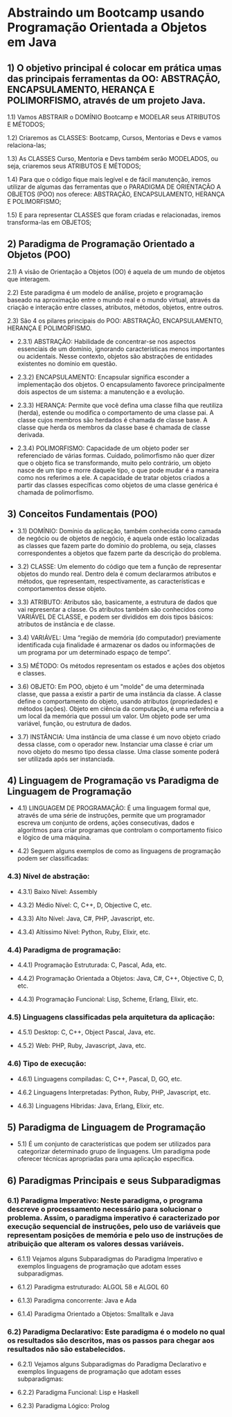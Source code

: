 # Abstraindo um Bootcamp usando Programação Orientada a Objetos em Java

## 1) O objetivo principal é colocar em prática umas das principais ferramentas da OO: ABSTRAÇÃO, ENCAPSULAMENTO, HERANÇA E POLIMORFISMO, através de um projeto Java.

1.1) Vamos ABSTRAIR o DOMÍNIO Bootcamp e MODELAR seus ATRIBUTOS E MÉTODOS;

1.2) Criaremos as CLASSES: Bootcamp, Cursos, Mentorias e Devs e vamos relaciona-las;

1.3) As CLASSES Curso, Mentoria e Devs também serão MODELADOS, ou seja, criaremos seus ATRIBUTOS E MÉTODOS;

1.4) Para que o código fique mais legível e de fácil manutenção, iremos utilizar de algumas das ferramentas que o PARADIGMA DE ORIENTAÇÃO A OBJETOS (POO) nos oferece: ABSTRAÇÃO, ENCAPSULAMENTO, HERANÇA E POLIMORFISMO;

1.5) E para representar CLASSES que foram criadas e relacionadas, iremos transforma-las em OBJETOS;

## 2) Paradigma de Programação Orientado a Objetos (POO)

2.1) A visão de Orientação a Objetos (OO) é aquela de um mundo de objetos que interagem.

2.2) Este paradigma é um modelo de análise, projeto e programação baseado na aproximação entre o mundo real e o mundo virtual, através da criação e interação entre classes, atributos, métodos, objetos, entre outros.

2.3) São 4 os pilares principais do POO: ABSTRAÇÃO, ENCAPSULAMENTO, HERANÇA E POLIMORFISMO.

* 2.3.1) ABSTRAÇÃO:
  Habilidade de concentrar-se nos aspectos essenciais de um domínio, ignorando características menos importantes ou acidentais. Nesse contexto, objetos são abstrações de entidades existentes no domínio em questão.

* 2.3.2) ENCAPSULAMENTO:
  Encapsular significa esconder a implementação dos objetos. O encapsulamento favorece principalmente dois aspectos de um sistema: a manutenção e a evolução.

* 2.3.3) HERANÇA:
  Permite que você defina uma classe filha que reutiliza (herda), estende ou modifica o comportamento de uma classe pai. A classe cujos membros são herdados é chamada de classe base. A classe que herda os membros da classe base é chamada de classe derivada.

* 2.3.4) POLIMORFISMO:
  Capacidade de um objeto poder ser referenciado de várias formas. Cuidado, polimorfismo não quer dizer que o objeto fica se transformando, muito pelo contrário, um objeto nasce de um tipo e morre daquele tipo, o que pode mudar é a maneira como nos referimos a ele. A capacidade de tratar objetos criados a partir das classes específicas como objetos de uma classe genérica é chamada de polimorfismo.

## 3) Conceitos Fundamentais (POO)

* 3.1) DOMÍNIO: Domínio da aplicação, também conhecida como camada de negócio ou de objetos de negócio, é aquela onde estão localizadas as classes que fazem parte do domínio do problema, ou seja, classes correspondentes a objetos que fazem parte da descrição do problema.

* 3.2) CLASSE: Um elemento do código que tem a função de representar objetos do mundo real. Dentro dela é comum declararmos atributos e métodos, que representam, respectivamente, as características e comportamentos desse objeto.

* 3.3) ATRIBUTO: Atributos são, basicamente, a estrutura de dados que vai representar a classe. Os atributos também são conhecidos como VARIÁVEL DE CLASSE, e podem ser divididos em dois tipos básicos: atributos de instância e de classe.

* 3.4) VARIÁVEL: Uma “região de memória (do computador) previamente identificada cuja finalidade é armazenar os dados ou informações de um programa por um determinado espaço de tempo”.

* 3.5) MÉTODO: Os métodos representam os estados e ações dos objetos e classes.

* 3.6) OBJETO: Em POO, objeto é um "molde" de uma determinada classe, que passa a existir a partir de uma instância da classe. A classe define o comportamento do objeto, usando atributos (propriedades) e métodos (ações). Objeto em ciência da computação, é uma referência a um local da memória que possui um valor. Um objeto pode ser uma variável, função, ou estrutura de dados.

* 3.7) INSTÂNCIA: Uma instância de uma classe é um novo objeto criado dessa classe, com o operador new. Instanciar uma classe é criar um novo objeto do mesmo tipo dessa classe. Uma classe somente poderá ser utilizada após ser instanciada.

## 4) Linguagem de Programação vs Paradigma de Linguagem de Programação

* 4.1) LINGUAGEM DE PROGRAMAÇÃO: É uma linguagem formal que, através de uma série de instruções, permite que um programador escreva um conjunto de ordens, ações consecutivas, dados e algoritmos para criar programas que controlam o comportamento físico e lógico de uma máquina.

* 4.2) Seguem alguns exemplos de como as linguagens de programação podem ser classificadas:

### 4.3) Nível de abstração:

* 4.3.1) Baixo Nível: Assembly

* 4.3.2) Médio Nível: C, C++, D, Objective C, etc.

* 4.3.3) Alto Nível: Java, C#, PHP, Javascript, etc.

* 4.3.4) Altíssimo Nível: Python, Ruby, Elixir, etc.

### 4.4) Paradigma de programação:

* 4.4.1) Programação Estruturada: C, Pascal, Ada, etc.

* 4.4.2) Programação Orientada a Objetos: Java, C#, C++, Objective C, D, etc.

* 4.4.3) Programação Funcional: Lisp, Scheme, Erlang, Elixir, etc.

### 4.5) Linguagens classificadas pela arquitetura da aplicação:

* 4.5.1) Desktop: C, C++, Object Pascal, Java, etc.

* 4.5.2) Web: PHP, Ruby, Javascript, Java, etc.

### 4.6) Tipo de execução:

* 4.6.1) Linguagens compiladas: C, C++, Pascal, D, GO, etc.

* 4.6.2 Linguagens Interpretadas: Python, Ruby, PHP, Javascript, etc.

* 4.6.3) Linguagens Hibridas: Java, Erlang, Elixir, etc.

## 5) Paradigma de Linguagem de Programação

* 5.1) É um conjunto de características que podem ser utilizados para categorizar determinado grupo de linguagens. Um paradigma pode oferecer técnicas apropriadas para uma aplicação específica.

## 6) Paradigmas Principais e seus Subparadigmas

### 6.1) Paradigma Imperativo: Neste paradigma, o programa descreve o processamento necessário para solucionar o problema. Assim, o paradigma imperativo é caracterizado por execução sequencial de instruções, pelo uso de variáveis que representam posições de memória e pelo uso de instruções de atribuição que alteram os valores dessas variáveis.

* 6.1.1) Vejamos alguns Subparadigmas do Paradigma Imperativo e exemplos linguagens de programação que adotam esses subparadigmas.

* 6.1.2) Paradigma estruturado: ALGOL 58 e ALGOL 60

* 6.1.3) Paradigma concorrente: Java e Ada

* 6.1.4) Paradigma Orientado a Objetos: Smalltalk e Java

### 6.2) Paradigma Declarativo: Este paradigma é o modelo no qual os resultados são descritos, mas os passos para chegar aos resultados não são estabelecidos.

* 6.2.1) Vejamos alguns Subparadigmas do Paradigma Declarativo e exemplos linguagens de programação que adotam esses subparadigmas:

* 6.2.2) Paradigma Funcional: Lisp e Haskell

* 6.2.3) Paradigma Lógico: Prolog